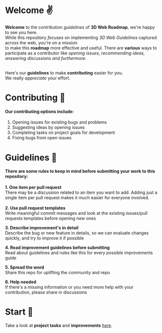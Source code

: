 # Welcome :v:
**Welcome** to the contribution *guidelines* of **3D Web Roadmap**, we're happy to see you here. </br>
While this repository *focuses* on implementing *3D Web Guidelines* captured across the web, you're on a mission </br>
to make this **roadmap** more effective and useful.
There are **various** ways to participate as a contributor like *opening issues, recommending ideas, answering discussions and furthermore*. </br> </br>

Here's our **guidelines** to make **contributing** easier for you. </br>
We really *appreciate* your effort.


# Contributing :rocket:
#### Our contributing options include:
1. Opening issues for existing bugs and problems
2. Suggesting ideas by opening issues
3. Completing tasks on project goals for development
4. Fixing bugs from open issues

# Guidelines :maple_leaf:
#### There are some rules to keep in mind before submitting your work to this repository:
**1. One item per pull request** <br />
There may be a discussion related to an item you want to add. Adding just a single item per pull request makes it much easier for everyone involved. <br /> <br />
**2. Use pull request templates** <br />
Write meaningful commit messages and look at the existing issues/pull requests templates before opening new ones <br />

**3. Describe improvement's in detail** <br />
Describe the bug or new feature in details, so we can evaluate changes quickly, and try to improve it if possible

**4. Read improvement guidelines before submitting** <br />
Read about guidelines and rules like this for every possible improvements guide

**5. Spread the word** <br />
Share this repo for uplifting the community and repo

**6. Help needed** <br />
If there's a missing information or you need more help with your contribution, please share in discussions

# Start 🎊
Take a look at **project tasks** and **improvements** *[here](https://ashkanebtekari.notion.site/a435b3723c2a482abef3856d5bc53901?v=76d6978b3f89410f853b7e6c8ec504b7)*.
